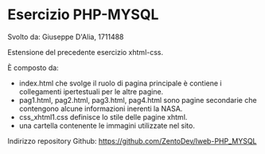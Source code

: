    # Esercizio PHP-MYSQL    

Svolto da: Giuseppe D'Alia, 1711488

Estensione del precedente esercizio xhtml-css.

È composto da:
- index.html che svolge il ruolo di pagina principale è contiene i collegamenti ipertestuali per le altre pagine.
- pag1.html, pag2.html, pag3.html, pag4.html sono pagine secondarie che contengono alcune informazioni inerenti la NASA.
- css_xhtml1.css definisce lo stile delle pagine xhtml.
- una cartella contenente le immagini utilizzate nel sito.

Indirizzo repository Github: https://github.com/ZentoDev/lweb-PHP_MYSQL
